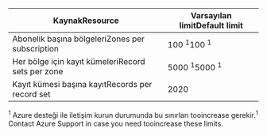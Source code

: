 
| <span data-ttu-id="0c2c9-101">Kaynak</span><span class="sxs-lookup"><span data-stu-id="0c2c9-101">Resource</span></span> | <span data-ttu-id="0c2c9-102">Varsayılan limit</span><span class="sxs-lookup"><span data-stu-id="0c2c9-102">Default limit</span></span> |
| --- | --- |
| <span data-ttu-id="0c2c9-103">Abonelik başına bölgeleri</span><span class="sxs-lookup"><span data-stu-id="0c2c9-103">Zones per subscription</span></span> |<span data-ttu-id="0c2c9-104">100 <sup>1</sup></span><span class="sxs-lookup"><span data-stu-id="0c2c9-104">100 <sup>1</sup></span></span> |
| <span data-ttu-id="0c2c9-105">Her bölge için kayıt kümeleri</span><span class="sxs-lookup"><span data-stu-id="0c2c9-105">Record sets per zone</span></span> |<span data-ttu-id="0c2c9-106">5000 <sup>1</sup></span><span class="sxs-lookup"><span data-stu-id="0c2c9-106">5000 <sup>1</sup></span></span> |
| <span data-ttu-id="0c2c9-107">Kayıt kümesi başına kayıt</span><span class="sxs-lookup"><span data-stu-id="0c2c9-107">Records per record set</span></span> |<span data-ttu-id="0c2c9-108">20</span><span class="sxs-lookup"><span data-stu-id="0c2c9-108">20</span></span> |

<span data-ttu-id="0c2c9-109"><sup>1</sup> Azure desteği ile iletişim kurun durumunda bu sınırları tooincrease gerekir.</span><span class="sxs-lookup"><span data-stu-id="0c2c9-109"><sup>1</sup> Contact Azure Support in case you need tooincrease these limits.</span></span>
